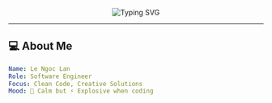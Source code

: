 <!-- Banner -->
<p align="center">
  <img src="https://readme-typing-svg.herokuapp.com?color=%23F7E018&center=true&vCenter=true&lines=Hi%2C+I'm+Lee+Ngoc+Lan+%F0%9F%91%8B;Welcome+to+my+GitHub!;Code+is+Poetry+%E2%9C%A8;Hack+the+Future+%F0%9F%94%A5" alt="Typing SVG" />
</p>

---

## 💻 About Me
```yaml
Name: Le Ngoc Lan
Role: Software Engineer
Focus: Clean Code, Creative Solutions
Mood: 🌸 Calm but ⚡ Explosive when coding

